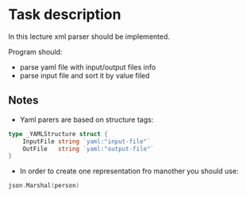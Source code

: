 # Task description
In this lecture xml parser should be implemented.

Program should:
- parse yaml file with input/output files info
- parse input file and sort it by value filed

## Notes
- Yaml parers are based on structure tags:
```go
type _YAMLStructure struct {
	InputFile string `yaml:"input-file"`
	OutFile   string `yaml:"output-file"`
}
```
- In order to create one representation fro manother you should use:
```go
json.Marshal(person)
```